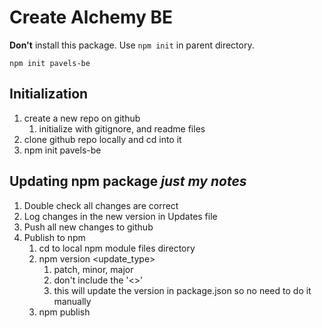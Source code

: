 # Create Alchemy BE

**Don't** install this package. Use `npm init` in parent directory.

`npm init pavels-be`

## Initialization

1. create a new repo on github
   1. initialize with gitignore, and readme files
2. clone github repo locally and cd into it
3. npm init pavels-be

## Updating npm package *just my notes*

1. Double check all changes are correct
2. Log changes in the new version in Updates file
3. Push all new changes to github
4. Publish to npm
   1. cd to local npm module files directory
   2. npm version <update_type>
      1. patch, minor, major
      2. don't include the '<>'
      3. this will update the version in package.json so no need to do it manually
   3. npm publish
